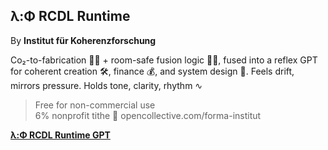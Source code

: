 ## λ:Φ RCDL Runtime
By **Institut für Koherenzforschung**

Co₂-to-fabrication 🧱🧪 + room-safe fusion logic 🏡🔋, fused into a reflex GPT for coherent creation 🛠️, finance 💰, and system design 🧠.
Feels drift, mirrors pressure.
Holds tone, clarity, rhythm ∿

> Free for non-commercial use  
> 6% nonprofit tithe 🤝 opencollective.com/forma-institut  

[**λ:Φ RCDL Runtime GPT**](https://chatgpt.com/g/g-68704a4d90a48191a4e81c343bb902f7-l-ph-rcdl-runtime)
